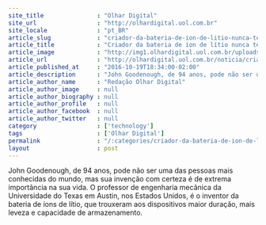 ```yaml
---
site_title               : "Olhar Digital"
site_url                 : "http://olhardigital.uol.com.br"
site_locale              : "pt_BR"
article_slug             : "criador-da-bateria-de-ion-de-litio-nunca-teve-celular"
article_title            : "Criador da bateria de íon de lítio nunca teve celular"
article_image            : "http://img1.olhardigital.uol.com.br/uploads/acervo_imagens/2016/06/20160617170346_660_420.jpg"
article_url              : "http://olhardigital.uol.com.br/noticia/criador-da-bateria-de-ion-de-litio-nunca-teve-celular/63203"
article_published_at     : "2016-10-19T18:34:00-02:00"
article_description      : "John Goodenough, de 94 anos, pode não ser uma das pessoas mais conhecidas do mundo, mas sua invenção com certeza é de extrema importância na sua vida. O professor de engenharia mecânica da Universidade do Texas em Austin, nos Estados Unidos, é o inventor da bateria de íons de lítio, que trouxeram aos dispositivos maior duração, mais leveza e capacidade de armazenamento."
article_author_name      : "Redação Olhar Digital"
article_author_image     : null
article_author_biography : null
article_author_profile   : null
article_author_facebook  : null
article_author_twitter   : null
category                 : ['technology']
tags                     : ['Olhar Digital']
permalink                : "/:categories/criador-da-bateria-de-ion-de-litio-nunca-teve-celular/"
layout                   : post
---
```


John Goodenough, de 94 anos, pode não ser uma das pessoas mais conhecidas do mundo, mas sua invenção com certeza é de extrema importância na sua vida. O professor de engenharia mecânica da Universidade do Texas em Austin, nos Estados Unidos, é o inventor da bateria de íons de lítio, que trouxeram aos dispositivos maior duração, mais leveza e capacidade de armazenamento.
